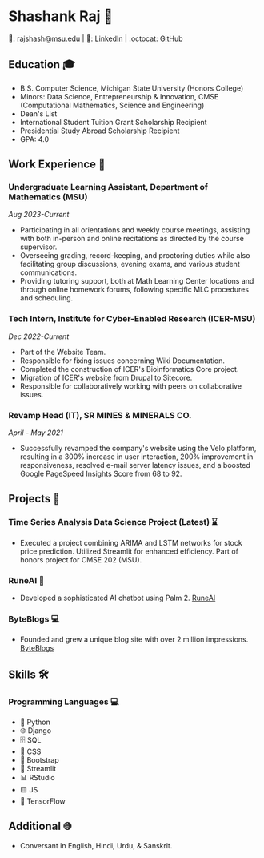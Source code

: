 # Shashank Raj 🌟

📧: rajshash@msu.edu | 🔗: [LinkedIn](linkedin.com/in/rshashank10) | :octocat: [GitHub](https://github.com/shashoriginal)

## Education 🎓

- B.S. Computer Science, Michigan State University (Honors College)
- Minors: Data Science, Entrepreneurship & Innovation, CMSE (Computational Mathematics, Science and Engineering)
- Dean's List
- International Student Tuition Grant Scholarship Recipient
- Presidential Study Abroad Scholarship Recipient
- GPA: 4.0

## Work Experience 💼

### Undergraduate Learning Assistant, Department of Mathematics (MSU)
_Aug 2023-Current_
- Participating in all orientations and weekly course meetings, assisting with both in-person and online recitations as directed by the 
course supervisor. 
- Overseeing grading, record-keeping, and proctoring duties while also facilitating group discussions, evening exams, and various
student communications. 
- Providing tutoring support, both at Math Learning Center locations and through online homework forums, following specific MLC 
procedures and scheduling. 

### Tech Intern, Institute for Cyber-Enabled Research (ICER-MSU)
_Dec 2022-Current_
- Part of the Website Team. 
- Responsible for fixing issues concerning Wiki Documentation. 
- Completed the construction of ICER's Bioinformatics Core project. 
- Migration of ICER's website from Drupal to Sitecore. 
- Responsible for collaboratively working with peers on collaborative issues.

### Revamp Head (IT), SR MINES & MINERALS CO.
_April - May 2021_
- Successfully revamped the company's website using the Velo platform, resulting in a 300% increase in user interaction, 200% 
improvement in responsiveness, resolved e-mail server latency issues, and a boosted Google PageSpeed Insights Score from 68 to 92.

## Projects 🔨

### Time Series Analysis Data Science Project (Latest) ⌛
- Executed a project combining ARIMA and LSTM networks for stock price prediction. Utilized Streamlit for enhanced efficiency. Part of honors project for CMSE 202 (MSU).

### RuneAI 🤖
- Developed a sophisticated AI chatbot using Palm 2. [RuneAI](runeai.streamlit.app)

### ByteBlogs 💻
- Founded and grew a unique blog site with over 2 million impressions. [ByteBlogs](byteblogs.info)


## Skills 🛠️
### Programming Languages 💻
- 🐍 Python
- 🌐 Django
- 🗄️ SQL
- 🎨 CSS
- 🥾 Bootstrap
- 🧮 Streamlit
- 📊 RStudio
- 🟨 JS
- 🤖 TensorFlow
  
## Additional 🌐

- Conversant in English, Hindi, Urdu, & Sanskrit.
